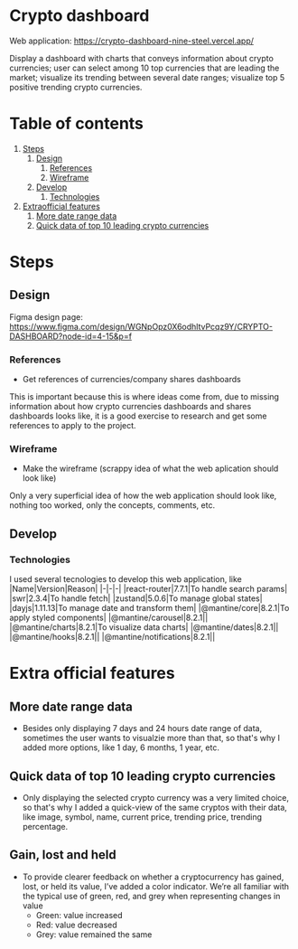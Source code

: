 # Crypto dashboard
Web application: https://crypto-dashboard-nine-steel.vercel.app/

Display a dashboard with charts that conveys information about crypto currencies; user can select among 10 top currencies that are leading the market; visualize its trending between several date ranges; visualize top 5 positive trending crypto currencies.

# Table of contents
1. [Steps](https://github.com/Kykal/crypto-dashboard/tree/main?tab=readme-ov-file#steps)
   1. [Design](https://github.com/Kykal/crypto-dashboard/tree/main?tab=readme-ov-file#design)
        1. [References](https://github.com/Kykal/crypto-dashboard/tree/main?tab=readme-ov-file#references)
        2. [Wireframe](https://github.com/Kykal/crypto-dashboard/tree/main?tab=readme-ov-file#wireframe)
   3. [Develop](https://github.com/Kykal/crypto-dashboard/tree/main?tab=readme-ov-file#develop)
        1. [Technologies](https://github.com/Kykal/crypto-dashboard/tree/main?tab=readme-ov-file#technologies)
2. [Extraofficial features](https://github.com/Kykal/crypto-dashboard/tree/main?tab=readme-ov-file#extra-official-features)
   1. [More date range data](https://github.com/Kykal/crypto-dashboard/tree/main?tab=readme-ov-file#more-date-range-data)
   2. [Quick data of top 10 leading crypto currencies](https://github.com/Kykal/crypto-dashboard/tree/main?tab=readme-ov-file#more-date-range-data)
# Steps
## Design
Figma design page: https://www.figma.com/design/WGNpOpz0X6odhltvPcqz9Y/CRYPTO-DASHBOARD?node-id=4-15&p=f
### References
- Get references of currencies/company shares dashboards

This is important because this is where ideas come from, due to missing information about how crypto currencies dashboards and shares dashboards looks like, it is a good exercise to research and get some references to apply to the project.
### Wireframe
- Make the wireframe (scrappy idea of what the web aplication should look like)

Only a very superficial idea of how the web application should look like, nothing too worked, only the concepts, comments, etc.

## Develop
### Technologies
I used several tecnologies to develop this web application, like
|Name|Version|Reason|
|-|-|-|
|react-router|7.7.1|To handle search params|
|swr|2.3.4|To handle fetch|
|zustand|5.0.6|To manage global states|
|dayjs|1.11.13|To manage date and transform them|
|@mantine/core|8.2.1|To apply styled components|
|@mantine/carousel|8.2.1||
|@mantine/charts|8.2.1|To visualize data charts|
|@mantine/dates|8.2.1||
|@mantine/hooks|8.2.1||
|@mantine/notifications|8.2.1||

# Extra official features
## More date range data
- Besides only displaying 7 days and 24 hours date range of data, sometimes the user wants to visualzie more than that, so that's why I added more options, like 1 day, 6 months, 1 year, etc.
## Quick data of top 10 leading crypto currencies
- Only displaying the selected crypto currency was a very limited choice, so that's why I added a quick-view of the same cryptos with their data, like image, symbol, name, current price, trending price, trending percentage.
## Gain, lost and held
- To provide clearer feedback on whether a cryptocurrency has gained, lost, or held its value, I’ve added a color indicator. We’re all familiar with the typical use of green, red, and grey when representing changes in value
   - Green: value increased
   - Red: value decreased
   - Grey: value remained the same
